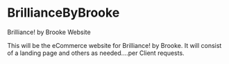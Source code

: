 # BrillianceByBrooke
Brilliance! by Brooke Website

This will be the eCommerce website for Brilliance! by Brooke. It will consist of a landing page and others as needed....per Client requests. 
